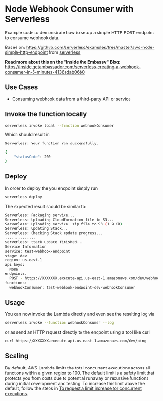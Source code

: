 <!--
title: Node Webhook Consumer with Serverless
description: Example code to demonstrate how to setup a simple HTTP POST endpoint to consume webhook data.
layout: Doc
-->
# Node Webhook Consumer with Serverless

Example code to demonstrate how to setup a simple HTTP POST endpoint to consume webhook data.

Based on: https://github.com/serverless/examples/tree/master/aws-node-simple-http-endpoint from [serverless](https://serverless.com/).

**Read more about this on the "Inside the Embassy" Blog**: 
https://inside.getambassador.com/serverless-creating-a-webhook-consumer-in-5-minutes-4136adab06b0

## Use Cases

- Consuming webhook data from a third-party API or service

## Invoke the function locally

```bash
serverless invoke local --function webhookConsumer
```

Which should result in:

```bash
Serverless: Your function ran successfully.

{
    "statusCode": 200
}
```

## Deploy

In order to deploy the you endpoint simply run

```bash
serverless deploy
```

The expected result should be similar to:

```bash
Serverless: Packaging service...
Serverless: Uploading CloudFormation file to S3...
Serverless: Uploading service .zip file to S3 (1.9 KB)...
Serverless: Updating Stack...
Serverless: Checking Stack update progress...
..............
Serverless: Stack update finished...
Service Information
service: test-webhook-endpoint
stage: dev
region: us-east-1
api keys:
  None
endpoints:
  POST - https://XXXXXXX.execute-api.us-east-1.amazonaws.com/dev/webhook
functions:
  webhookConsumer: test-webhook-endpoint-dev-webhookConsumer
```

## Usage

You can now invoke the Lambda directly and even see the resulting log via

```bash
serverless invoke --function webhookConsumer --log
```

or as send an HTTP request directly to the endpoint using a tool like curl

```bash
curl https://XXXXXXX.execute-api.us-east-1.amazonaws.com/dev/ping
```

## Scaling

By default, AWS Lambda limits the total concurrent executions across all functions within a given region to 100. The default limit is a safety limit that protects you from costs due to potential runaway or recursive functions during initial development and testing. To increase this limit above the default, follow the steps in [To request a limit increase for concurrent executions](http://docs.aws.amazon.com/lambda/latest/dg/concurrent-executions.html#increase-concurrent-executions-limit).
